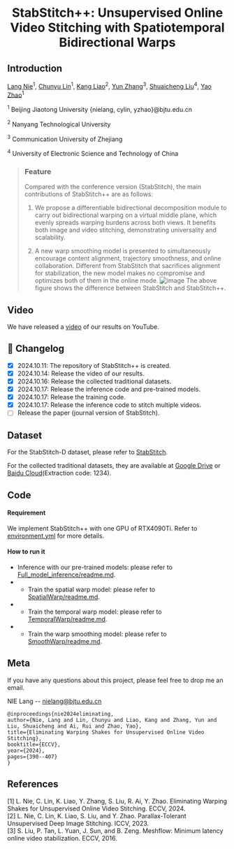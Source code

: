 # <p align="center">StabStitch++: Unsupervised Online Video Stitching with Spatiotemporal Bidirectional Warps

## Introduction

[Lang Nie](https://nie-lang.github.io/)<sup>1</sup>, [Chunyu Lin](https://faculty.bjtu.edu.cn/8549/)<sup>1</sup>, [Kang Liao](https://kangliao929.github.io/)<sup>2</sup>, [Yun Zhang](http://zhangyunnet.cn/academic/index.html)<sup>3</sup>, [Shuaicheng Liu](http://www.liushuaicheng.org/)<sup>4</sup>, [Yao Zhao](https://faculty.bjtu.edu.cn/5900/)<sup>1</sup>

<sup>1</sup> Beijing Jiaotong University  {nielang, cylin, yzhao}@bjtu.edu.cn

<sup>2</sup> Nanyang Technological University

<sup>3</sup> Communication University of Zhejiang 

<sup>4</sup> University of Electronic Science and Technology of China


> ### Feature
> Compared with the conference version (StabStitch), the main contributions of StabStitch++ are as follows:
> 
> 1. We propose a differentiable bidirectional decomposition module to carry out bidirectional warping on a virtual middle plane, which evenly spreads warping burdens across both views. It benefits both image and video stitching, demonstrating universality and scalability.
>    
> 2. A new warp smoothing model is presented to simultaneously encourage content alignment, trajectory smoothness, and online collaboration. Different from StabStitch that sacrifices alignment for stabilization, the new model makes no compromise and optimizes both of them in the online mode. 
![image](https://github.com/nie-lang/StabStitch2/blob/main/figure.jpg)
The above figure shows the difference between StabStitch and StabStitch++.
> 
## Video
We have released a [video](https://youtu.be/D06ySUVqAXw) of our results on YouTube.

## 📝 Changelog

- [x] 2024.10.11: The repository of StabStitch++ is created.
- [x] 2024.10.14: Release the video of our results.
- [x] 2024.10.16: Release the collected traditional datasets.
- [x] 2024.10.17: Release the inference code and pre-trained models.
- [x] 2024.10.17: Release the training code.
- [x] 2024.10.17: Release the inference code to stitch multiple videos.
- [ ] Release the paper (journal version of StabStitch).

## Dataset 
For the StabStitch-D dataset, please refer to [StabStitch](https://github.com/nie-lang/StabStitc). 

For the collected traditional datasets, they are available at [Google Drive](https://drive.google.com/file/d/14PTsVXy-lbq0fMjTogJ6eY9P8vA0yOxM/view?usp=sharing) or [Baidu Cloud](https://pan.baidu.com/s/1Wj7o-4BgV-Un5JwFcfInEA)(Extraction code: 1234).

## Code
#### Requirement
We implement StabStitch++ with one GPU of RTX4090Ti. Refer to [environment.yml](https://github.com/nie-lang/StabStitch2/blob/main/environment.yml) for more details.

#### How to run it
* Inference with our pre-trained models: please refer to  [Full_model_inference/readme.md](https://github.com/nie-lang/StabStitch2/blob/main/Full_model_inference/README.md).
* * Train the spatial warp model: please refer to [SpatialWarp/readme.md](https://github.com/nie-lang/StabStitch2/blob/main/SpatialWarp/README.md).
* * Train the temporal warp model: please refer to [TemporalWarp/readme.md](https://github.com/nie-lang/StabStitch2/blob/main/TemporalWarp/README.md).
* * Train the warp smoothing model: please refer to [SmoothWarp/readme.md](https://github.com/nie-lang/StabStitch2/blob/main/SmoothWarp/README.md).


## Meta
If you have any questions about this project, please feel free to drop me an email.

NIE Lang -- nielang@bjtu.edu.cn
```
@inproceedings{nie2024eliminating,
author={Nie, Lang and Lin, Chunyu and Liao, Kang and Zhang, Yun and Liu, Shuaicheng and Ai, Rui and Zhao, Yao},
title={Eliminating Warping Shakes for Unsupervised Online Video Stitching},
booktitle={ECCV},
year={2024},
pages={390--407}
}
```

## References
[1] L. Nie, C. Lin, K. Liao, Y. Zhang, S. Liu, R. Ai, Y. Zhao. Eliminating Warping Shakes for Unsupervised Online Video Stitching. ECCV, 2024.   
[2] L. Nie, C. Lin, K. Liao, S. Liu, and Y. Zhao. Parallax-Tolerant Unsupervised Deep Image Stitching. ICCV, 2023.   
[3] S. Liu, P. Tan, L. Yuan, J. Sun, and B. Zeng. Meshflow: Minimum latency online video stabilization. ECCV, 2016.  
